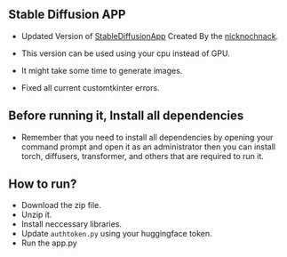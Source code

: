 ## Stable Diffusion APP

- Updated Version of [StableDiffusionApp](https://github.com/nicknochnack/StableDiffusionApp) Created By the [nicknochnack](https://github.com/nicknochnack).

- This version can be used using your cpu instead of GPU.

- It might take some time to generate images.

- Fixed all current customtkinter errors.

## Before running it, Install all dependencies
  
- Remember that you need to install all dependencies by opening your command prompt and open it as an administrator then you can install torch, diffusers, transformer, and others that are required to run it.

## How to run?

- Download the zip file.
- Unzip it.
- Install neccessary libraries.
- Update ```authtoken.py``` using your huggingface token.
- Run the app.py

